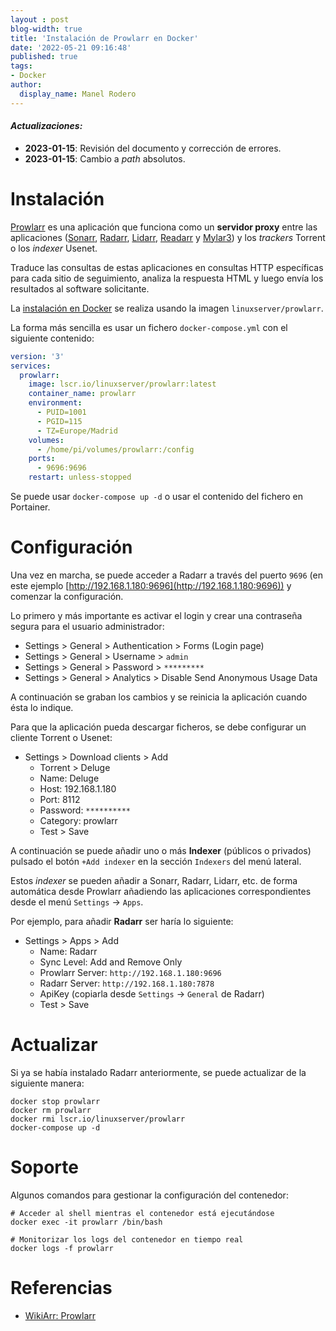 ```yaml
---
layout : post
blog-width: true
title: 'Instalación de Prowlarr en Docker'
date: '2022-05-21 09:16:48'
published: true
tags:
- Docker
author:
  display_name: Manel Rodero
---
```


#### _**Actualizaciones**:_

* **2023-01-15**: Revisión del documento y corrección de errores.
* **2023-01-15**: Cambio a _path_ absolutos.

# Instalación

[Prowlarr](https://github.com/Prowlarr/Prowlarr/) es una aplicación que funciona como un **servidor proxy** entre las aplicaciones ([Sonarr](instalacion-de-sonarr-en-docker), [Radarr](instalacion-de-radarr-en-docker), [Lidarr](instalacion-de-lidarr-en-docker), [Readarr](instalacion-de-readarr-en-docker) y [Mylar3](https://github.com/mylar3/mylar3)) y los _trackers_ Torrent o los _indexer_ Usenet.

Traduce las consultas de estas aplicaciones en consultas HTTP específicas para cada sitio de seguimiento, analiza la respuesta HTML y luego envía los resultados al software solicitante.

La [instalación en Docker](https://hub.docker.com/r/linuxserver/prowlarr) se realiza usando la imagen `linuxserver/prowlarr`.

La forma más sencilla es usar un fichero `docker-compose.yml` con el siguiente contenido:

```yaml
version: '3'
services:
  prowlarr:
    image: lscr.io/linuxserver/prowlarr:latest
    container_name: prowlarr
    environment:
      - PUID=1001
      - PGID=115
      - TZ=Europe/Madrid
    volumes:
      - /home/pi/volumes/prowlarr:/config
    ports:
      - 9696:9696
    restart: unless-stopped
```

Se puede usar `docker-compose up -d` o usar el contenido del fichero en Portainer.

# Configuración

Una vez en marcha, se puede acceder a Radarr a través del puerto `9696` (en este ejemplo [http://192.168.1.180:9696](http://192.168.1.180:9696)) y comenzar la configuración.

Lo primero y más importante es activar el login y crear una contraseña segura para el usuario administrador:

* Settings > General > Authentication > Forms (Login page)
* Settings > General > Username > `admin`
* Settings > General > Password > `*********`
* Settings > General > Analytics > Disable Send Anonymous Usage Data

A continuación se graban los cambios y se reinicia la aplicación cuando ésta lo indique.

Para que la aplicación pueda descargar ficheros, se debe configurar un cliente Torrent o Usenet:

* Settings > Download clients > Add
  * Torrent > Deluge
  * Name: Deluge
  * Host: 192.168.1.180
  * Port: 8112
  * Password: `**********`
  * Category: prowlarr
  * Test > Save

A continuación se puede añadir uno o más **Indexer** (públicos o privados) pulsado el botón `+Add indexer` en la sección `Indexers` del menú lateral.

Estos _indexer_ se pueden añadir a Sonarr, Radarr, Lidarr, etc. de forma automática desde Prowlarr añadiendo las aplicaciones correspondientes desde el menú `Settings` &rarr; `Apps`.

Por ejemplo, para añadir **Radarr** ser haría lo siguiente:

* Settings > Apps > Add
  * Name: Radarr
  * Sync Level: Add and Remove Only
  * Prowlarr Server: `http://192.168.1.180:9696`
  * Radarr Server: `http://192.168.1.180:7878`
  * ApiKey (copiarla desde `Settings` &rarr; `General` de Radarr)
  * Test > Save

# Actualizar

Si ya se había instalado Radarr anteriormente, se puede actualizar de la siguiente manera:

```
docker stop prowlarr
docker rm prowlarr
docker rmi lscr.io/linuxserver/prowlarr
docker-compose up -d
```

# Soporte

Algunos comandos para gestionar la configuración del contenedor:

```
# Acceder al shell mientras el contenedor está ejecutándose
docker exec -it prowlarr /bin/bash

# Monitorizar los logs del contenedor en tiempo real
docker logs -f prowlarr
```

# Referencias

* [WikiArr: Prowlarr](https://wiki.servarr.com/en/prowlarr)
